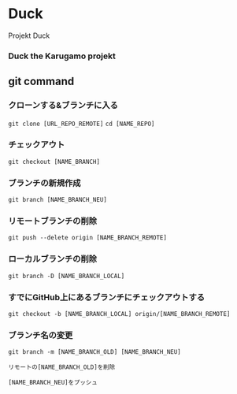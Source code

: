 # Duck
Projekt Duck<br>
### Duck the Karugamo projekt

## git command
### クローンする&ブランチに入る
`git clone [URL_REPO_REMOTE]`
`cd [NAME_REPO]`
### チェックアウト
`git checkout [NAME_BRANCH]`
### ブランチの新規作成
`git branch [NAME_BRANCH_NEU]`
### リモートブランチの削除
`git push --delete origin [NAME_BRANCH_REMOTE]`
### ローカルブランチの削除
`git branch -D [NAME_BRANCH_LOCAL]`
### すでにGitHub上にあるブランチにチェックアウトする
`git checkout -b [NAME_BRANCH_LOCAL] origin/[NAME_BRANCH_REMOTE]`
### ブランチ名の変更
`git branch -m [NAME_BRANCH_OLD] [NAME_BRANCH_NEU]`

`リモートの[NAME_BRANCH_OLD]を削除`

`[NAME_BRANCH_NEU]をプッシュ`
